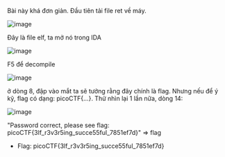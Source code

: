 Bài này khá đơn giản. Đầu tiên tải file ret về máy.

![image](https://user-images.githubusercontent.com/122852491/227438586-67ba5989-4e82-4dfd-bfc0-575380cb8b88.png)

Đây là file elf, ta mở nó trong IDA

![image](https://user-images.githubusercontent.com/122852491/227438838-54859c4f-adf1-483f-9e48-a64da6aece08.png)

F5 để decompile

![image](https://user-images.githubusercontent.com/122852491/227439318-a42165a4-e475-4e92-8add-7dcbf92ea905.png)

ở dòng 8, đập vào mắt ta sẽ tưởng rằng đây chính là flag. Nhưng nếu để ý kỹ, flag có dạng: picoCTF{...}. Thử nhìn lại 1 lần nữa, dòng 14: 

![image](https://user-images.githubusercontent.com/122852491/227439947-b99a2a65-c7cb-47b0-980b-a5db4e5001c6.png)

"Password correct, please see flag: picoCTF{3lf_r3v3r5ing_succe55ful_7851ef7d}" => flag

* Flag: picoCTF{3lf_r3v3r5ing_succe55ful_7851ef7d}

